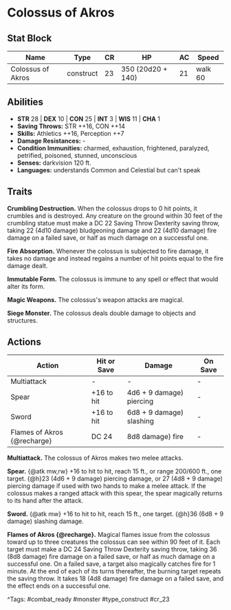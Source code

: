 # Colossus of Akros

## Stat Block

| Name | Type | CR | HP | AC | Speed |
|------|------|----|----|----|-------|
| Colossus of Akros | construct | 23 | 350 (20d20 + 140) | 21 | walk 60 |

## Abilities

- **STR** 28 | **DEX** 10 | **CON** 25 | **INT** 3 | **WIS** 11 | **CHA** 1
- **Saving Throws:** STR ++16, CON ++14  
- **Skills:** Athletics ++16, Perception ++7  
- **Damage Resistances:** -  
- **Condition Immunities:** charmed, exhaustion, frightened, paralyzed, petrified, poisoned, stunned, unconscious  
- **Senses:** darkvision 120 ft.  
- **Languages:** understands Common and Celestial but can't speak

## Traits

**Crumbling Destruction.** When the colossus drops to 0 hit points, it crumbles and is destroyed. Any creature on the ground within 30 feet of the crumbling statue must make a DC 22 Saving Throw Dexterity saving throw, taking 22 (4d10 damage) bludgeoning damage and 22 (4d10 damage) fire damage on a failed save, or half as much damage on a successful one.

**Fire Absorption.** Whenever the colossus is subjected to fire damage, it takes no damage and instead regains a number of hit points equal to the fire damage dealt.

**Immutable Form.** The colossus is immune to any spell or effect that would alter its form.

**Magic Weapons.** The colossus's weapon attacks are magical.

**Siege Monster.** The colossus deals double damage to objects and structures.


## Actions

| Action | Hit or Save | Damage | On Save |
|--------|--------------|--------|----------|
| Multiattack | - | - | - |
| Spear | +16 to hit | 4d6 + 9 damage) piercing | - |
| Sword | +16 to hit | 6d8 + 9 damage) slashing | - |
| Flames of Akros {@recharge} | DC 24 | 8d8 damage) fire | - |

**Multiattack.** The colossus of Akros makes two melee attacks.

**Spear.** {@atk mw,rw} +16 to hit to hit, reach 15 ft., or range 200/600 ft., one target. {@h}23 (4d6 + 9 damage) piercing damage, or 27 (4d8 + 9 damage) piercing damage if used with two hands to make a melee attack. If the colossus makes a ranged attack with this spear, the spear magically returns to its hand after the attack.

**Sword.** {@atk mw} +16 to hit to hit, reach 15 ft., one target. {@h}36 (6d8 + 9 damage) slashing damage.

**Flames of Akros {@recharge}.** Magical flames issue from the colossus toward up to three creatures the colossus can see within 90 feet of it. Each target must make a DC 24 Saving Throw Dexterity saving throw, taking 36 (8d8 damage) fire damage on a failed save, or half as much damage on a successful one. On a failed save, a target also magically catches fire for 1 minute. At the end of each of its turns thereafter, the burning target repeats the saving throw. It takes 18 (4d8 damage) fire damage on a failed save, and the effect ends on a successful one.


^Tags: #combat_ready #monster #type_construct #cr_23